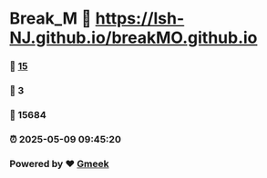 # Break_M :link: https://lsh-NJ.github.io/breakMO.github.io 
### :page_facing_up: [15](https://lsh-NJ.github.io/breakMO.github.io/tag.html) 
### :speech_balloon: 3 
### :hibiscus: 15684 
### :alarm_clock: 2025-05-09 09:45:20 
### Powered by :heart: [Gmeek](https://github.com/Meekdai/Gmeek)

